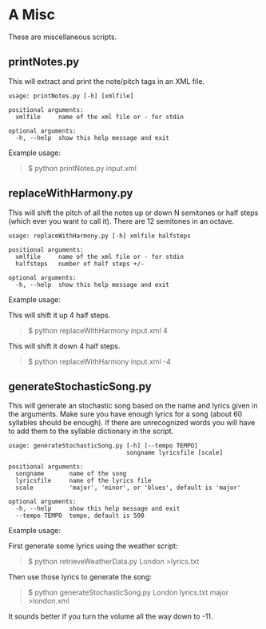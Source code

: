 # A Misc

These are miscellaneous scripts.

## printNotes.py

This will extract and print the note/pitch tags in an XML file.

```
usage: printNotes.py [-h] [xmlfile]

positional arguments:
  xmlfile     name of the xml file or - for stdin

optional arguments:
  -h, --help  show this help message and exit
```

Example usage:

> $ python printNotes.py input.xml


## replaceWithHarmony.py

This will shift the pitch of all the notes up or down N semitones or half
steps (which ever you want to call it). There are 12 semitones in an octave.

```
usage: replaceWithHarmony.py [-h] xmlfile halfsteps

positional arguments:
  xmlfile     name of the xml file or - for stdin
  halfsteps   number of half steps +/-

optional arguments:
  -h, --help  show this help message and exit
```
<!-- @Arthur - is there a limit to how many half steps we can alter? -->

Example usage:

This will shift it up 4 half steps.

> $ python replaceWithHarmony input.xml 4

This will shift it down 4 half steps.

> $ python replaceWithHarmony input.xml -4

## generateStochasticSong.py

This will generate an stochastic song based on the name and lyrics given in
the arguments. Make sure you have enough lyrics for a song (about 60
syllables should be enough). If there are unrecognized words you will have
to add them to the syllable dictionary in the script.

```
usage: generateStochasticSong.py [-h] [--tempo TEMPO]
                                 songname lyricsfile [scale]

positional arguments:
  songname       name of the song
  lyricsfile     name of the lyrics file
  scale          'major', 'minor', or 'blues', default is 'major'

optional arguments:
  -h, --help     show this help message and exit
  --tempo TEMPO  tempo, default is 500
```

Example usage:

First generate some lyrics using the weather script:

> $ python retrieveWeatherData.py London >lyrics.txt

Then use those lyrics to generate the song:

> $ python generateStochasticSong.py London lyrics.txt major >london.xml

It sounds better if you turn the volume all the way down to -11.

